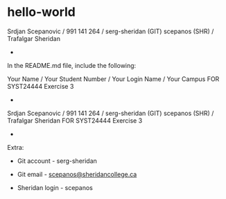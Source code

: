 # hello-world
Srdjan Scepanovic / 991 141 264 / serg-sheridan (GIT) scepanos (SHR) / Trafalgar Sheridan

-

In the README.md file, include the following:

Your Name / Your Student Number / Your Login Name / Your Campus FOR SYST24444 Exercise 3

-

Srdjan Scepanovic / 991 141 264 / serg-sheridan (GIT) scepanos (SHR) / Trafalgar Sheridan FOR SYST24444 Exercise 3

-

Extra:

- Git account - serg-sheridan 

- Git email - scepanos@sheridancollege.ca

- Sheridan login - scepanos
